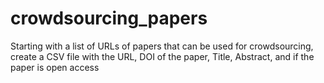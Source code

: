 # crowdsourcing_papers
Starting with a list of URLs of papers that can be used for crowdsourcing, create a CSV file with the URL, DOI of the paper, Title, Abstract, and if the paper is open access
